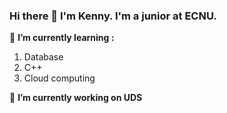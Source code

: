### Hi there 👋 I'm Kenny. I'm a junior at ECNU.

🌱 **I’m currently learning :**

1. Database
2. C++
3. Cloud computing

🔭 **I’m currently working on UDS**

<!--
**KennyGJOUK/KennyGJOUK** is a ✨ _special_ ✨ repository because its `README.md` (this file) appears on your GitHub profile.

Here are some ideas to get you started:

- 🔭 I’m currently working on ...
- 🌱 I’m currently learning ...
- 👯 I’m looking to collaborate on ...
- 🤔 I’m looking for help with ...
- 💬 Ask me about ...
- 📫 How to reach me: ...
- 😄 Pronouns: ...
- ⚡ Fun fact: ...
-->

